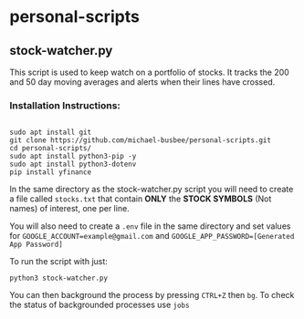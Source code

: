 # personal-scripts

## stock-watcher.py

This script is used to keep watch on a portfolio of stocks. It tracks the 200 and 50 day moving averages and alerts when their lines have crossed.

### Installation Instructions:

```

sudo apt install git
git clone https://github.com/michael-busbee/personal-scripts.git
cd personal-scripts/
sudo apt install python3-pip -y
sudo apt install python3-dotenv
pip install yfinance 
```

In the same directory as the stock-watcher.py script you will need to create a file called `stocks.txt` that contain **ONLY** the **STOCK SYMBOLS** (Not names) of interest, one per line.

You will also need to create a `.env` file in the same directory and set values for `GOOGLE_ACCOUNT=example@gmail.com` and `GOOGLE_APP_PASSWORD=[Generated App Password]` 

To run the script with just:

```
python3 stock-watcher.py
```

You can then background the process by pressing `CTRL+Z` then `bg`. To check the status of backgrounded processes use `jobs` 